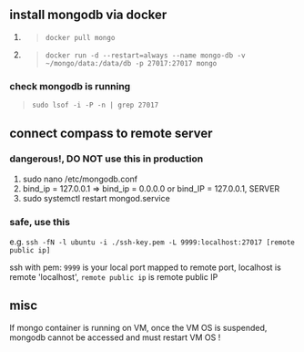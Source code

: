 ## install mongodb via docker

1. > `docker pull mongo`
2. > `docker run -d --restart=always --name mongo-db -v ~/mongo/data:/data/db -p 27017:27017 mongo`

### check mongodb is running

> `sudo lsof -i -P -n | grep 27017`

## connect compass to remote server

### dangerous!, DO NOT use this in production

1. sudo nano /etc/mongodb.conf
2. bind_ip = 127.0.0.1 => bind_ip = 0.0.0.0 or bind_IP = 127.0.0.1, SERVER
3. sudo systemctl restart mongod.service

### safe, use this

e.g. `ssh -fN -l ubuntu -i ./ssh-key.pem -L 9999:localhost:27017 [remote public ip]`

ssh with pem: `9999` is your local port mapped to remote port, localhost is remote 'localhost', `remote public ip` is remote public IP

## misc

If mongo container is running on VM, once the VM OS is suspended, mongodb cannot be accessed and must restart VM OS !

